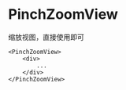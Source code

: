 # PinchZoomView

缩放视图，直接使用即可

```
<PinchZoomView>
    <div>
        ...
    </div>
</PinchZoomView>
```